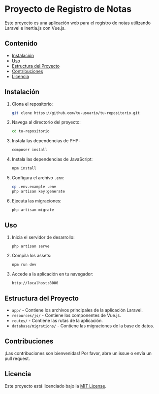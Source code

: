 # Proyecto de Registro de Notas

Este proyecto es una aplicación web para el registro de notas utilizando Laravel e Inertia.js con Vue.js.

## Contenido

- [Instalación](#instalación)
- [Uso](#uso)
- [Estructura del Proyecto](#estructura-del-proyecto)
- [Contribuciones](#contribuciones)
- [Licencia](#licencia)

## Instalación

1. Clona el repositorio:
    ```bash
    git clone https://github.com/tu-usuario/tu-repositorio.git
    ```
2. Navega al directorio del proyecto:
    ```bash
    cd tu-repositorio
    ```
3. Instala las dependencias de PHP:
    ```bash
    composer install
    ```
4. Instala las dependencias de JavaScript:
    ```bash
    npm install
    ```
5. Configura el archivo `.env`:
    ```bash
    cp .env.example .env
    php artisan key:generate
    ```
6. Ejecuta las migraciones:
    ```bash
    php artisan migrate
    ```

## Uso

1. Inicia el servidor de desarrollo:
    ```bash
    php artisan serve
    ```
2. Compila los assets:
    ```bash
    npm run dev
    ```
3. Accede a la aplicación en tu navegador:
    ```
    http://localhost:8000
    ```

## Estructura del Proyecto

- `app/` - Contiene los archivos principales de la aplicación Laravel.
- `resources/js/` - Contiene los componentes de Vue.js.
- `routes/` - Contiene las rutas de la aplicación.
- `database/migrations/` - Contiene las migraciones de la base de datos.

## Contribuciones

¡Las contribuciones son bienvenidas! Por favor, abre un issue o envía un pull request.

## Licencia

Este proyecto está licenciado bajo la [MIT License](LICENSE).
